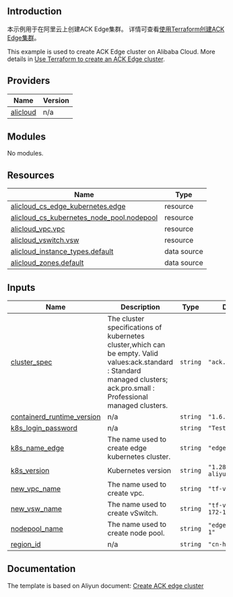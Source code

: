 ## Introduction

<!-- DOCS_DESCRIPTION_CN -->
本示例用于在阿里云上创建ACK Edge集群。
详情可查看[使用Terraform创建ACK Edge集群](https://help.aliyun.com/document_detail/2392138.html)。
<!-- DOCS_DESCRIPTION_CN -->

<!-- DOCS_DESCRIPTION_EN -->
This example is used to create ACK Edge cluster on Alibaba Cloud.
More details in [Use Terraform to create an ACK Edge cluster](https://help.aliyun.com/document_detail/2392138.html).
<!-- DOCS_DESCRIPTION_EN -->

<!-- BEGIN_TF_DOCS -->
## Providers

| Name | Version |
|------|---------|
| <a name="provider_alicloud"></a> [alicloud](#provider\_alicloud) | n/a |

## Modules

No modules.

## Resources

| Name | Type |
|------|------|
| [alicloud_cs_edge_kubernetes.edge](https://registry.terraform.io/providers/aliyun/alicloud/latest/docs/resources/cs_edge_kubernetes) | resource |
| [alicloud_cs_kubernetes_node_pool.nodepool](https://registry.terraform.io/providers/aliyun/alicloud/latest/docs/resources/cs_kubernetes_node_pool) | resource |
| [alicloud_vpc.vpc](https://registry.terraform.io/providers/aliyun/alicloud/latest/docs/resources/vpc) | resource |
| [alicloud_vswitch.vsw](https://registry.terraform.io/providers/aliyun/alicloud/latest/docs/resources/vswitch) | resource |
| [alicloud_instance_types.default](https://registry.terraform.io/providers/aliyun/alicloud/latest/docs/data-sources/instance_types) | data source |
| [alicloud_zones.default](https://registry.terraform.io/providers/aliyun/alicloud/latest/docs/data-sources/zones) | data source |

## Inputs

| Name | Description | Type | Default | Required |
|------|-------------|------|---------|:--------:|
| <a name="input_cluster_spec"></a> [cluster\_spec](#input\_cluster\_spec) | The cluster specifications of kubernetes cluster,which can be empty. Valid values:ack.standard : Standard managed clusters; ack.pro.small : Professional managed clusters. | `string` | `"ack.pro.small"` | no |
| <a name="input_containerd_runtime_version"></a> [containerd\_runtime\_version](#input\_containerd\_runtime\_version) | n/a | `string` | `"1.6.34"` | no |
| <a name="input_k8s_login_password"></a> [k8s\_login\_password](#input\_k8s\_login\_password) | n/a | `string` | `"Test123456"` | no |
| <a name="input_k8s_name_edge"></a> [k8s\_name\_edge](#input\_k8s\_name\_edge) | The name used to create edge kubernetes cluster. | `string` | `"edge-example"` | no |
| <a name="input_k8s_version"></a> [k8s\_version](#input\_k8s\_version) | Kubernetes version | `string` | `"1.28.9-aliyun.1"` | no |
| <a name="input_new_vpc_name"></a> [new\_vpc\_name](#input\_new\_vpc\_name) | The name used to create vpc. | `string` | `"tf-vpc-172-16"` | no |
| <a name="input_new_vsw_name"></a> [new\_vsw\_name](#input\_new\_vsw\_name) | The name used to create vSwitch. | `string` | `"tf-vswitch-172-16-0"` | no |
| <a name="input_nodepool_name"></a> [nodepool\_name](#input\_nodepool\_name) | The name used to create node pool. | `string` | `"edge-nodepool-1"` | no |
| <a name="input_region_id"></a> [region\_id](#input\_region\_id) | n/a | `string` | `"cn-hangzhou"` | no |
<!-- END_TF_DOCS -->

## Documentation
<!-- docs-link --> 

The template is based on Aliyun document: [Create ACK edge cluster](https://help.aliyun.com/document_detail/2392138.html) 

<!-- docs-link --> 